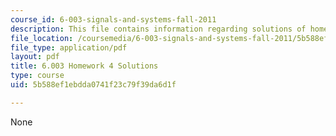 ```yaml
---
course_id: 6-003-signals-and-systems-fall-2011
description: This file contains information regarding solutions of homework 4.
file_location: /coursemedia/6-003-signals-and-systems-fall-2011/5b588ef1ebdda0741f23c79f39da6d1f_MIT6_003F11_sol04.pdf
file_type: application/pdf
layout: pdf
title: 6.003 Homework 4 Solutions
type: course
uid: 5b588ef1ebdda0741f23c79f39da6d1f

---
```

None